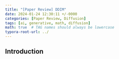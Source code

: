 ```yaml
---
title: "[Paper Review] DDIM"
date: 2024-01-24 12:30:11 +/-0000
categories: [Paper Review, Diffusion]
tags: [ai, generative, math, diffusion]   
math: true  # TAG names should always be lowercase
typora-root-url: ../
---
```


## Introduction
